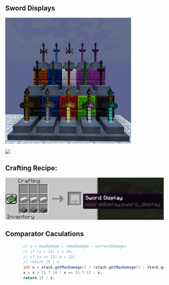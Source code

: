 Sword Displays
---

![](https://raw.githubusercontent.com/sokratis12GR/Sword-Displays/master/sworddisplay_logo.png "Sword Displays")

[![](https://cf.way2muchnoise.eu/title/sword-displays_Get_Today!.svg)](https://www.curseforge.com/minecraft/mc-mods/sword-displays)


## Crafting Recipe:

![](https://raw.githubusercontent.com/sokratis12GR/Sword-Displays/master/recipe.png "Sword Display Recipe")

## Comparator Caculations

```java
        // x = maxDamage : (maxDamage - currentDamage)
        // if (x > 15) x = 14;
        // if (x == 15) x = 13;
        // return 15 / x
        int x = stack.getMaxDamage() / (stack.getMaxDamage() - stack.getDamage());
        x = x > 15 ? 14 : x == 15 ? 13 : x;
        return 15 / x;
```